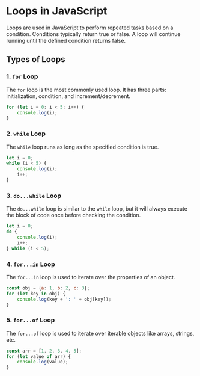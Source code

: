 # Loops in JavaScript

Loops are used in JavaScript to perform repeated tasks based on a condition. Conditions typically return true or false. A loop will continue running until the defined condition returns false.

## Types of Loops

### 1. `for` Loop
The `for` loop is the most commonly used loop. It has three parts: initialization, condition, and increment/decrement.

```javascript
for (let i = 0; i < 5; i++) {
    console.log(i);
}
```

### 2. `while` Loop
The `while` loop runs as long as the specified condition is true.

```javascript
let i = 0;
while (i < 5) {
    console.log(i);
    i++;
}
```

### 3. `do...while` Loop
The `do...while` loop is similar to the `while` loop, but it will always execute the block of code once before checking the condition.

```javascript
let i = 0;
do {
    console.log(i);
    i++;
} while (i < 5);
```

### 4. `for...in` Loop
The `for...in` loop is used to iterate over the properties of an object.

```javascript
const obj = {a: 1, b: 2, c: 3};
for (let key in obj) {
    console.log(key + ': ' + obj[key]);
}
```

### 5. `for...of` Loop
The `for...of` loop is used to iterate over iterable objects like arrays, strings, etc.

```javascript
const arr = [1, 2, 3, 4, 5];
for (let value of arr) {
    console.log(value);
}
```
